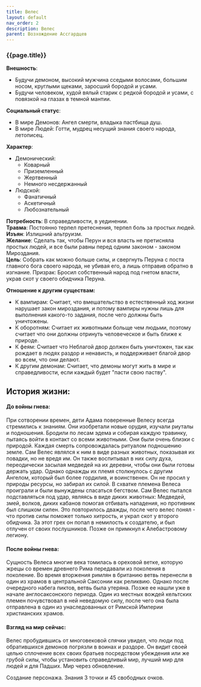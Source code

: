 ```yaml
---
title: Велес
layout: default
nav_order: 2
description: Велес
parent: Возхождение Ассгардцев
---
```

### {{page.title}}
**Внешность**: 
- Будучи демоном, высокий мужчина сседыми волосами, большим носом, круглыми щеками, заросший бородой и усами.  
- Будучи человеком, худой вялый старик с редкой бородой и усами, с повязкой на глазах в темной мантии.   

**Социальный статус**: 
- В мире Демонов: Ангел смерти, владыка пастбища душ.  
- В мире Людей: Готти, мудрец несущий знания своего народа, летописец.  

**Характер**: 
- Демонический: 
	- Коварный
	- Приземленный
	- Жертвенный
	- Немного несдержанный
- Людской: 
	- Фанатичный
	- Аскетичный
	- Любознательный

**Потребность**: В справедливости, в уединении.  
**Травма**: Постоянно терпел претеснения, терпел боль за простых людей.   
**Изъян**: Излишний альтруизм.  
**Желание**: Сделать так, чтобы Перун и вся власть не претисняла простых людей, и все были равны перед одним законом - законом Мироздания.  
**Цель**: Собрать как можно больше силы, и свергнуть Перуна с поста главного бога своего народа, не убивая его, а лишь отправив обратно в изгнание. 
Призрак: Бросил собственный народ под гнетом власти, украв скот у своего обидчика Перуна.  

**Отношение к другим существам:**
- К вампирам: Считает, что вмешательство в естественный ход жизни нарушает закон мироздания, и потому вампиры нужны лишь для выполнения какого-то задания, после чего должны быть уничтожены. 
- К оборотням: Считает их животными больще чем людьми, поэтому считает что они должны отринуть человеческое и быть ближе к природе. 
- К феям: Считает что Неблагой двор должен быть уничтожен, так как рождает в людях раздор и ненависть, и поддерживает благой двор во всем, что они делают. 
- К другим демонам: Считает, что демоны могут жить в мире и справедливости, если каждый будет "пасти свою паству". 

## История жизни:

#### До войны гнева:
При сотворении времен, дети Адама поверенные Велесу всегда стремились к знаниям. Они изобретали новые орудия, изучали риуталы и подношения. Бродили по лесам эдема и собирая каждую травинку, пытаясь войти в контакт со всеми животными. Они были очень близки с природой. Каждая смерть сопровождалась ритуалом подношению земле. Сам Велес являлся к ним в виде разных животных, показывая их повадки, но не вредя им. Он также воспитывал в них силу духа, переодически засылая медведей на их деревни, чтобы они были готовы держать удар. Однако однажды их племя столкнулось с другим Ангелом, который был более гордилив, и воинственен. Он не просил у природы ресурсы, но забирал их силой. В схватке племена Велеса проиграли и были вынуждены спасаться бегством. Сам Велес пытался подставляться под удар, являясь в виде диких животных: Медведей, змей, волков, диких кабанов помогая отбивать нападения, но противник был слишком силен. Это повторилось дважды, после чего велес понял - что против силы поможет только хитрость, и украл скот у второго обидчика. За этот грех он попал в немилость к создателю, и был отлучен от своих послушников. Позже он примкнул к Алебастровому легиону.

#### После войны гнева:
Сущность Велеса многие века томилась в ореховой ветке, которую жрецы со времен древнего Рима передавали из поколения в поколение. Во время вторжения римлян в британию ветвь перенесли в один из храмов в центральной Саксонии как реликвию. Однако после очередного набега пиктов, ветвь была утеряна. Позже ее нашли уже в начале англосаксонского периода. Один из местных вождей кельтских племен почувствовал в ней неведомую силу, после чего она была отправлена в один из унаследованных от Римской Империи христианских храмов. 

#### Взгляд на мир сейчас:
Велес пробудившись от многовековой спячки увидел, что люди под обратившихся демонов погрязли в воинах и раздоре. Он видит своей целью сплочение всех своих братьев посредством убеждения или же грубой силы, чтобы установить справедливый мир, лучший мир для людей и для Падших. Мир через обновление. 

Создание персонажа.
Знания 3 точки и 45 свободных очков.
